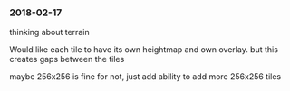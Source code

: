

### 2018-02-17

thinking about terrain


Would like each tile to have its own heightmap and own overlay. but this creates gaps between the tiles

maybe 256x256 is fine for not, just add ability to add more 256x256 tiles
